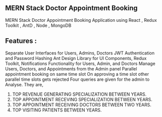## MERN Stack Doctor Appointment Booking

MERN Stack Doctor Appointment Booking Application using React , Redux Toolkit , AntD , Node , MongoDB 

## Features :

Separate User Interfaces for Users, Admins, Doctors
JWT Authentication and Password Hashing
Ant Design Library for UI Components,
Redux Toolkit,
Notifications Functionality for Users, Admin, and Doctors
Manage Users, Doctors, and Appointments from the Admin panel
Parallel appointment booking on same time slot
On approving a time slot other parallel time slots gets rejected
Four queries are given for the admin to Analyse. They are,

1)	TOP REVENUE GENERATING SPECIALIZATION BETWEEN YEARS.
2)  TOP APPOINTMENT RECEVING SPECIALIZATION BETWEEN YEARS.
3)	TOP APPOINTMENT RECEIVING DOCTORS BETWEEN TWO YEARS.
4)	TOP VISITING PATIENTS BETWEEN YEARS.
